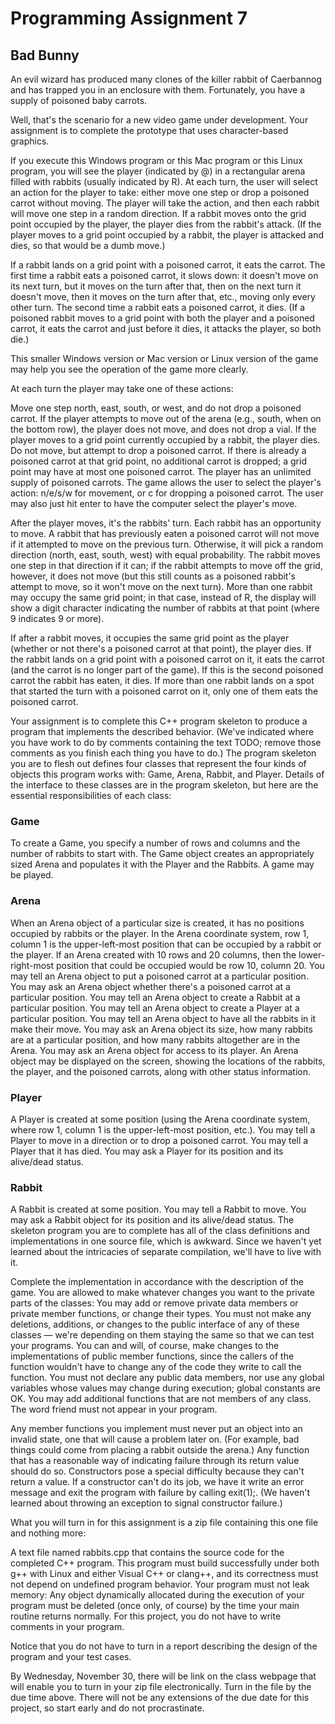 # Programming Assignment 7
## Bad Bunny

An evil wizard has produced many clones of the killer rabbit of Caerbannog and has trapped you in an enclosure with them. Fortunately, you have a supply of poisoned baby carrots.

Well, that's the scenario for a new video game under development. Your assignment is to complete the prototype that uses character-based graphics.

If you execute this Windows program or this Mac program or this Linux program, you will see the player (indicated by @) in a rectangular arena filled with rabbits (usually indicated by R). At each turn, the user will select an action for the player to take: either move one step or drop a poisoned carrot without moving. The player will take the action, and then each rabbit will move one step in a random direction. If a rabbit moves onto the grid point occupied by the player, the player dies from the rabbit's attack. (If the player moves to a grid point occupied by a rabbit, the player is attacked and dies, so that would be a dumb move.)

If a rabbit lands on a grid point with a poisoned carrot, it eats the carrot. The first time a rabbit eats a poisoned carrot, it slows down: it doesn't move on its next turn, but it moves on the turn after that, then on the next turn it doesn't move, then it moves on the turn after that, etc., moving only every other turn. The second time a rabbit eats a poisoned carrot, it dies. (If a poisoned rabbit moves to a grid point with both the player and a poisoned carrot, it eats the carrot and just before it dies, it attacks the player, so both die.)

This smaller Windows version or Mac version or Linux version of the game may help you see the operation of the game more clearly.

At each turn the player may take one of these actions:

Move one step north, east, south, or west, and do not drop a poisoned carrot. If the player attempts to move out of the arena (e.g., south, when on the bottom row), the player does not move, and does not drop a vial. If the player moves to a grid point currently occupied by a rabbit, the player dies.
Do not move, but attempt to drop a poisoned carrot. If there is already a poisoned carrot at that grid point, no additional carrot is dropped; a grid point may have at most one poisoned carrot. The player has an unlimited supply of poisoned carrots.
The game allows the user to select the player's action: n/e/s/w for movement, or c for dropping a poisoned carrot. The user may also just hit enter to have the computer select the player's move.

After the player moves, it's the rabbits' turn. Each rabbit has an opportunity to move. A rabbit that has previously eaten a poisoned carrot will not move if it attempted to move on the previous turn. Otherwise, it will pick a random direction (north, east, south, west) with equal probability. The rabbit moves one step in that direction if it can; if the rabbit attempts to move off the grid, however, it does not move (but this still counts as a poisoned rabbit's attempt to move, so it won't move on the next turn). More than one rabbit may occupy the same grid point; in that case, instead of R, the display will show a digit character indicating the number of rabbits at that point (where 9 indicates 9 or more).

If after a rabbit moves, it occupies the same grid point as the player (whether or not there's a poisoned carrot at that point), the player dies. If the rabbit lands on a grid point with a poisoned carrot on it, it eats the carrot (and the carrot is no longer part of the game). If this is the second poisoned carrot the rabbit has eaten, it dies. If more than one rabbit lands on a spot that started the turn with a poisoned carrot on it, only one of them eats the poisoned carrot.

Your assignment is to complete this C++ program skeleton to produce a program that implements the described behavior. (We've indicated where you have work to do by comments containing the text TODO; remove those comments as you finish each thing you have to do.) The program skeleton you are to flesh out defines four classes that represent the four kinds of objects this program works with: Game, Arena, Rabbit, and Player. Details of the interface to these classes are in the program skeleton, but here are the essential responsibilities of each class:

### Game

To create a Game, you specify a number of rows and columns and the number of rabbits to start with. The Game object creates an appropriately sized Arena and populates it with the Player and the Rabbits.
A game may be played.

### Arena

When an Arena object of a particular size is created, it has no positions occupied by rabbits or the player. In the Arena coordinate system, row 1, column 1 is the upper-left-most position that can be occupied by a rabbit or the player. If an Arena created with 10 rows and 20 columns, then the lower-right-most position that could be occupied would be row 10, column 20.
You may tell an Arena object to put a poisoned carrot at a particular position.
You may ask an Arena object whether there's a poisoned carrot at a particular position.
You may tell an Arena object to create a Rabbit at a particular position.
You may tell an Arena object to create a Player at a particular position.
You may tell an Arena object to have all the rabbits in it make their move.
You may ask an Arena object its size, how many rabbits are at a particular position, and how many rabbits altogether are in the Arena.
You may ask an Arena object for access to its player.
An Arena object may be displayed on the screen, showing the locations of the rabbits, the player, and the poisoned carrots, along with other status information.

### Player

A Player is created at some position (using the Arena coordinate system, where row 1, column 1 is the upper-left-most position, etc.).
You may tell a Player to move in a direction or to drop a poisoned carrot.
You may tell a Player that it has died.
You may ask a Player for its position and its alive/dead status.

### Rabbit

A Rabbit is created at some position.
You may tell a Rabbit to move.
You may ask a Rabbit object for its position and its alive/dead status.
The skeleton program you are to complete has all of the class definitions and implementations in one source file, which is awkward. Since we haven't yet learned about the intricacies of separate compilation, we'll have to live with it.

Complete the implementation in accordance with the description of the game. You are allowed to make whatever changes you want to the private parts of the classes: You may add or remove private data members or private member functions, or change their types. You must not make any deletions, additions, or changes to the public interface of any of these classes — we're depending on them staying the same so that we can test your programs. You can and will, of course, make changes to the implementations of public member functions, since the callers of the function wouldn't have to change any of the code they write to call the function. You must not declare any public data members, nor use any global variables whose values may change during execution; global constants are OK. You may add additional functions that are not members of any class. The word friend must not appear in your program.

Any member functions you implement must never put an object into an invalid state, one that will cause a problem later on. (For example, bad things could come from placing a rabbit outside the arena.) Any function that has a reasonable way of indicating failure through its return value should do so. Constructors pose a special difficulty because they can't return a value. If a constructor can't do its job, we have it write an error message and exit the program with failure by calling exit(1);. (We haven't learned about throwing an exception to signal constructor failure.)

What you will turn in for this assignment is a zip file containing this one file and nothing more:

A text file named rabbits.cpp that contains the source code for the completed C++ program. This program must build successfully under both g++ with Linux and either Visual C++ or clang++, and its correctness must not depend on undefined program behavior. Your program must not leak memory: Any object dynamically allocated during the execution of your program must be deleted (once only, of course) by the time your main routine returns normally. For this project, you do not have to write comments in your program.

Notice that you do not have to turn in a report describing the design of the program and your test cases.

By Wednesday, November 30, there will be link on the class webpage that will enable you to turn in your zip file electronically. Turn in the file by the due time above. There will not be any extensions of the due date for this project, so start early and do not procrastinate.